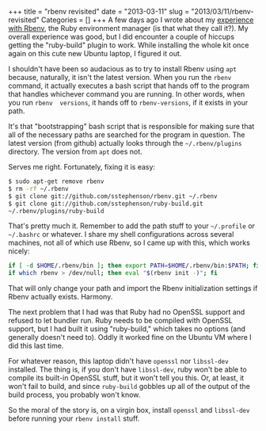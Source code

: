 +++
title = "rbenv revisited"
date = "2013-03-11"
slug = "2013/03/11/rbenv-revisited"
Categories = []
+++
A few days ago I wrote about my 
[experience with Rbenv](/blog/2013/03/08/rbenv-for-the-win/), the Ruby 
environment manager (is that what they call it?). My overall experience was 
good, but I did encounter a couple of hiccups getting the "ruby-build" plugin 
to work. While installing the whole kit once again on this cute new Ubuntu 
laptop, I figured it out.<!--more-->

I shouldn't have been so audacious as to try to install Rbenv using `apt` 
because, naturally, it isn't the latest version. When you run the `rbenv` 
command, it actually executes a bash script that hands off to the program that 
handles whichever command you are running. In other words, when you run `rbenv 
versions`, it hands off to `rbenv-versions`, if it exists in your path.

It's that "bootstrapping" bash script that is responsible for making sure that 
all of the necessary paths are searched for the program in question. The 
latest version (from github) actually looks through the `~/.rbenv/plugins` 
directory. The version from `apt` does not.

Serves me right. Fortunately, fixing it is easy:

``` bash
$ sudo apt-get remove rbenv
$ rm -rf ~/.rbenv
$ git clone git://github.com/sstephenson/rbenv.git ~/.rbenv
$ git clone git://github.com/sstephenson/ruby-build.git 
~/.rbenv/plugins/ruby-build
```

That's pretty much it. Remember to add the path stuff to your `~/.profile` or 
`~/.bashrc` or whatever. I share my shell configurations across several 
machines, not all of which use Rbenv, so I came up with this, which works 
nicely:

``` bash
if [ -d $HOME/.rbenv/bin ]; then export PATH=$HOME/.rbenv/bin:$PATH; fi
if which rbenv > /dev/null; then eval "$(rbenv init -)"; fi
```

That will only change your path and import the Rbenv initialization settings 
if Rbenv actually exists. Harmony.

The next problem that I had was that Ruby had no OpenSSL support and refused 
to let bundler run. Ruby needs to be compiled with OpenSSL support, but I had 
built it using "ruby-build," which takes no options (and generally doesn't 
need to). Oddly it worked fine on the Ubuntu VM where I did this last time.

For whatever reason, this laptop didn't have `openssl` nor `libssl-dev` 
installed. The thing is, if you don't have `libssl-dev`, ruby won't be able to 
compile its built-in OpenSSL stuff, but it won't tell you this. Or, at least, 
it won't fail to build, and since `ruby-build` gobbles up all of the output of 
the build process, you probably won't know.

So the moral of the story is, on a virgin box, install `openssl` and 
`libssl-dev` before running your `rbenv install` stuff.
